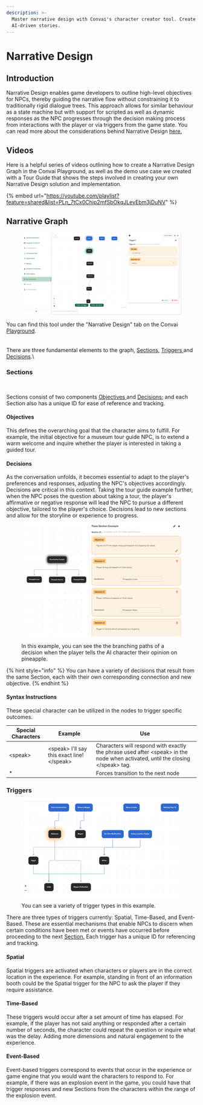 ```yaml
---
description: >-
  Master narrative design with Convai's character creator tool. Create engaging
  AI-driven stories.
---
```


# Narrative Design

## Introduction

Narrative Design enables game developers to outline high-level objectives for NPCs, thereby guiding the narrative flow without constraining it to traditionally rigid dialogue trees. This approach allows for similar behaviour as a state machine but with support for scripted as well as dynamic responses as the NPC progresses through the decision making process from interactions with the player or via triggers from the game state. You can read more about the considerations behind Narrative Design [here.](https://convai.com/blog/convai-narrative-design)

## Videos

Here is a helpful series of videos outlining how to create a Narrative Design Graph in the Convai Playground, as well as the demo use case we created with a Tour Guide that shows the steps involved in creating your own Narrative Design solution and implementation.

{% embed url="https://youtube.com/playlist?feature=shared&list=PLn_7tCx0Chip2mfSbOkqJLevEbm3jDuNV" %}

## Narrative Graph

<figure><img src="../../../.gitbook/assets/image (355).png" alt=""><figcaption></figcaption></figure>

You can find this tool under the "Narrative Design" tab on the Convai [Playground](../../playground-walkthrough.md).\
\
\
There are three fundamental elements to the graph, [Sections](./#sections), [Triggers ](./#triggers)and [Decisions](./#decisions).\


### Sections

<figure><img src="https://lh7-us.googleusercontent.com/deI0u_G_0x9SW1UXR_KrctHYu6EwhyI8Q-9zYfYD_WYJZbBFngMNX7nhZNGiSzpzTmti9BJEnO0Dtk9tSBfAV7vcl42Co9AFblg1bSlH4inaqFqZbTQUW3SPQ0sgtI_VZF_dHimLiHCihtFErYfU20E" alt=""><figcaption></figcaption></figure>

Sections consist of two components [Objectives ](./#objectives)and [Decisions](./#decisions); and each Section also has a unique ID for ease of reference and tracking.&#x20;

#### Objectives

This defines the overarching goal that the character aims to fulfill. For example, the initial objective for a museum tour guide NPC, is to extend a warm welcome and inquire whether the player is interested in taking a guided tour.

#### Decisions

As the conversation unfolds, it becomes essential to adapt to the player's preferences and responses, adjusting the NPC's objectives accordingly. Decisions are critical in this context. Taking the tour guide example further, when the NPC poses the question about taking a tour, the player's affirmative or negative response will lead the NPC to pursue a different objective, tailored to the player's choice. Decisions lead to new sections and allow for the storyline or experience to progress.

<figure><img src="../../../.gitbook/assets/image (358).png" alt=""><figcaption><p>In this example, you can see the the branching paths of a decision when the player tells the AI character their opinion on pineapple.</p></figcaption></figure>

{% hint style="info" %}
You can have a variety of decisions that result from the same Section, each with their own corresponding connection and new objective.
{% endhint %}

#### Syntax Instructions

These special character can be utilized in the nodes to trigger specific outcomes.

| Special Characters | Example                                      | Use                                                                                                                               |
| ------------------ | -------------------------------------------- | --------------------------------------------------------------------------------------------------------------------------------- |
| \<speak>           | \<speak> I'll say this exact line! \</speak> | Characters will respond with exactly the phrase used after \<speak> in the node when activated, until the closing \</speak> tag.  |
| \*                 |                                              | Forces transition to the next node                                                                                                |

### Triggers

<figure><img src="../../../.gitbook/assets/image (359).png" alt=""><figcaption><p>You can see a variety of trigger types in this example.</p></figcaption></figure>

There are three types of triggers currently: Spatial, Time-Based, and Event-Based. These are essential mechanisms that enable NPCs to discern when certain conditions have been met or events have occurred before proceeding to the next [Section.](./#sections) Each trigger has a unique ID for referencing and tracking.

#### Spatial

Spatial triggers are activated when characters or players are in the correct location in the experience. For example, standing in front of an information booth could be the Spatial trigger for the NPC to ask the player if they require assistance.

#### Time-Based

These triggers would occur after a set amount of time has elapsed. For example, if the player has not said anything or responded after a certain number of seconds, the character could repeat the question or inquire what was the delay. Adding more dimensions and natural engagement to the experience.

#### Event-Based

Event-based triggers correspond to events that occur in the experience or game engine that you would want the characters to respond to. For example, if there was an explosion event in the game, you could have that trigger responses and new Sections from the characters within the range of the explosion event.
